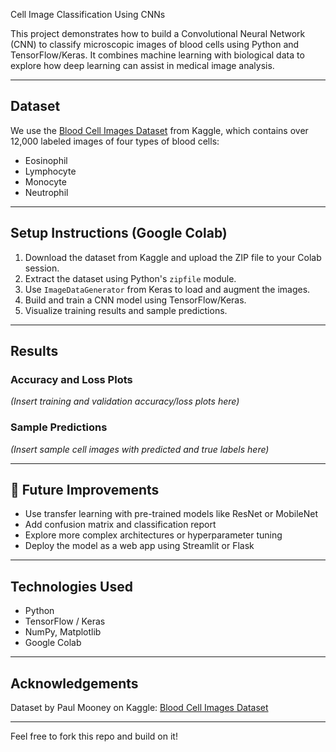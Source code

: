 Cell Image Classification Using CNNs

This project demonstrates how to build a Convolutional Neural Network (CNN) to classify microscopic images of blood cells using Python and TensorFlow/Keras. It combines machine learning with biological data to explore how deep learning can assist in medical image analysis.

---

## Dataset

We use the [Blood Cell Images Dataset](https://www.kaggle.com/datasets/paultimothymooney/blood-cells) from Kaggle, which contains over 12,000 labeled images of four types of blood cells:
- Eosinophil
- Lymphocyte
- Monocyte
- Neutrophil

---

## Setup Instructions (Google Colab)

1. Download the dataset from Kaggle and upload the ZIP file to your Colab session.
2. Extract the dataset using Python's `zipfile` module.
3. Use `ImageDataGenerator` from Keras to load and augment the images.
4. Build and train a CNN model using TensorFlow/Keras.
5. Visualize training results and sample predictions.

---

##  Results

### Accuracy and Loss Plots

*(Insert training and validation accuracy/loss plots here)*

### Sample Predictions

*(Insert sample cell images with predicted and true labels here)*

---

## 🔧 Future Improvements

- Use transfer learning with pre-trained models like ResNet or MobileNet
- Add confusion matrix and classification report
- Explore more complex architectures or hyperparameter tuning
- Deploy the model as a web app using Streamlit or Flask

---

## Technologies Used

- Python
- TensorFlow / Keras
- NumPy, Matplotlib
- Google Colab

---

## Acknowledgements

Dataset by Paul Mooney on Kaggle: [Blood Cell Images Dataset](https://www.kaggle.com/datasets/paultimothymooney/blood-cells)

---

Feel free to fork this repo and build on it!
